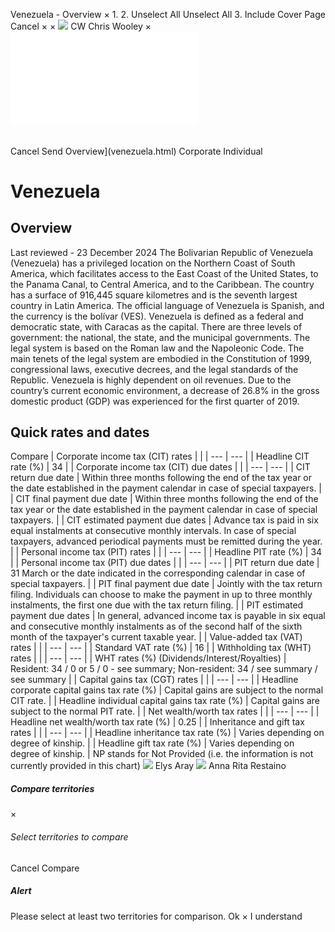 Venezuela - Overview
×
1.
2.
Unselect All
Unselect All
3.
Include Cover Page
Cancel
×
×
![](-/media/world-wide-tax-summaries/attachments/global---chris-wooley.ashx%3Frev=ac5e5f3223b34096b1afc2a6009c7320&revision=ac5e5f32-23b3-4096-b1af-c2a6009c7320&hash=859B7ADC84DC2CBEC9760E9E6EE7DE6D0A8BFCDF)
CW
Chris Wooley
×
![](venezuela.html)
######
Cancel
Send
Overview](venezuela.html)
Corporate
Individual
# Venezuela
## Overview
Last reviewed - 23 December 2024
The Bolivarian Republic of Venezuela (Venezuela) has a privileged location on the Northern Coast of South America, which facilitates access to the East Coast of the United States, to the Panama Canal, to Central America, and to the Caribbean. The country has a surface of 916,445 square kilometres and is the seventh largest country in Latin America. The official language of Venezuela is Spanish, and the currency is the bolívar (VES).
Venezuela is defined as a federal and democratic state, with Caracas as the capital. There are three levels of government: the national, the state, and the municipal governments. The legal system is based on the Roman law and the Napoleonic Code. The main tenets of the legal system are embodied in the Constitution of 1999, congressional laws, executive decrees, and the legal standards of the Republic.
Venezuela is highly dependent on oil revenues. Due to the country’s current economic environment, a decrease of 26.8% in the gross domestic product (GDP) was experienced for the first quarter of 2019.
## Quick rates and dates
Compare
| Corporate income tax (CIT) rates | |
| --- | --- |
| Headline CIT rate (%) | 34 |
| Corporate income tax (CIT) due dates | |
| --- | --- |
| CIT return due date | Within three months following the end of the tax year or the date established in the payment calendar in case of special taxpayers. |
| CIT final payment due date | Within three months following the end of the tax year or the date established in the payment calendar in case of special taxpayers. |
| CIT estimated payment due dates | Advance tax is paid in six equal instalments at consecutive monthly intervals. In case of special taxpayers, advanced periodical payments must be remitted during the year. |
| Personal income tax (PIT) rates | |
| --- | --- |
| Headline PIT rate (%) | 34 |
| Personal income tax (PIT) due dates | |
| --- | --- |
| PIT return due date | 31 March or the date indicated in the corresponding calendar in case of special taxpayers. |
| PIT final payment due date | Jointly with the tax return filing. Individuals can choose to make the payment in up to three monthly instalments, the first one due with the tax return filing. |
| PIT estimated payment due dates | In general, advanced income tax is payable in six equal and consecutive monthly instalments as of the second half of the sixth month of the taxpayer's current taxable year. |
| Value-added tax (VAT) rates | |
| --- | --- |
| Standard VAT rate (%) | 16 |
| Withholding tax (WHT) rates | |
| --- | --- |
| WHT rates (%) (Dividends/Interest/Royalties) | Resident: 34 / 0 or 5 / 0 - see summary;  Non-resident: 34 / see summary / see summary |
| Capital gains tax (CGT) rates | |
| --- | --- |
| Headline corporate capital gains tax rate (%) | Capital gains are subject to the normal CIT rate. |
| Headline individual capital gains tax rate (%) | Capital gains are subject to the normal PIT rate. |
| Net wealth/worth tax rates | |
| --- | --- |
| Headline net wealth/worth tax rate (%) | 0.25 |
| Inheritance and gift tax rates | |
| --- | --- |
| Headline inheritance tax rate (%) | Varies depending on degree of kinship. |
| Headline gift tax rate (%) | Varies depending on degree of kinship. |
NP stands for Not Provided (i.e. the information is not currently provided in this chart)
![](-/media/world-wide-tax-summaries/attachments/venezuela---elys-aray.ashx%3Frev=715eb4485948435698ca4d50f1b391f2&revision=715eb448-5948-4356-98ca-4d50f1b391f2&hash=90BF48E28EEB68EC453BF8B5BD5118F60627DBEF)
Elys Aray
![](-/media/world-wide-tax-summaries/attachments/venezuela---anna-restaino.ashx%3Frev=8bf969c6e8184fe99094e1b2b4eccd8c&revision=8bf969c6-e818-4fe9-9094-e1b2b4eccd8c&hash=6610E1ED0FDEFDAA8640CA12BE5F11BE9B57DE4C)
Anna Rita Restaino
##### Compare territories
×
###### Select territories to compare
#####
Cancel
Compare
##### Alert
Please select at least two territories for comparison.
Ok
×
I understand